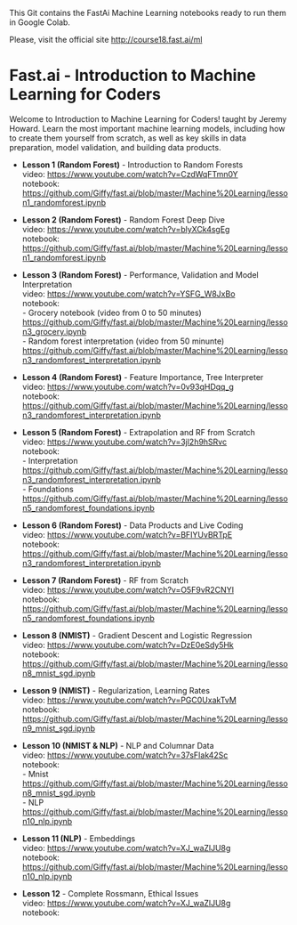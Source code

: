 This Git contains the FastAi Machine Learning notebooks ready to run them in Google Colab.

Please, visit the official site http://course18.fast.ai/ml

# Fast.ai -  Introduction to Machine Learning for Coders

Welcome to Introduction to Machine Learning for Coders! taught by Jeremy Howard.
Learn the most important machine learning models, including how to create them yourself from scratch, as well as key skills in data preparation, model validation, and building data products. 

- **Lesson 1 (Random Forest)** - Introduction to Random Forests<br>
  video:  https://www.youtube.com/watch?v=CzdWqFTmn0Y<br>
  notebook: https://github.com/Giffy/fast.ai/blob/master/Machine%20Learning/lesson1_randomforest.ipynb<br>

- **Lesson 2 (Random Forest)** - Random Forest Deep Dive<br>
  video:  https://www.youtube.com/watch?v=blyXCk4sgEg<br>
  notebook: https://github.com/Giffy/fast.ai/blob/master/Machine%20Learning/lesson1_randomforest.ipynb<br>

- **Lesson 3 (Random Forest)** - Performance, Validation and Model Interpretation<br> 
  video:  https://www.youtube.com/watch?v=YSFG_W8JxBo<br>
  notebook: <br>
       - Grocery notebook (video from 0 to 50 minutes) https://github.com/Giffy/fast.ai/blob/master/Machine%20Learning/lesson3_grocery.ipynb<br>
       - Random forest interpretation (video from 50 minunte) https://github.com/Giffy/fast.ai/blob/master/Machine%20Learning/lesson3_randomforest_interpretation.ipynb<br>

- **Lesson 4 (Random Forest)** - Feature Importance, Tree Interpreter<br>
  video:  https://www.youtube.com/watch?v=0v93qHDqq_g<br>
  notebook: https://github.com/Giffy/fast.ai/blob/master/Machine%20Learning/lesson3_randomforest_interpretation.ipynb<br>

- **Lesson 5 (Random Forest)** - Extrapolation and RF from Scratch<br>
  video:  https://www.youtube.com/watch?v=3jl2h9hSRvc<br>
  notebook: <br>
       - Interpretation https://github.com/Giffy/fast.ai/blob/master/Machine%20Learning/lesson3_randomforest_interpretation.ipynb<br>
       - Foundations  https://github.com/Giffy/fast.ai/blob/master/Machine%20Learning/lesson5_randomforest_foundations.ipynb<br>

- **Lesson 6 (Random Forest)** - Data Products and Live Coding<br>
  video:  https://www.youtube.com/watch?v=BFIYUvBRTpE<br>
  notebook: https://github.com/Giffy/fast.ai/blob/master/Machine%20Learning/lesson3_randomforest_interpretation.ipynb<br>

- **Lesson 7 (Random Forest)** - RF from Scratch<br>
  video:  https://www.youtube.com/watch?v=O5F9vR2CNYI<br>
  notebook: https://github.com/Giffy/fast.ai/blob/master/Machine%20Learning/lesson5_randomforest_foundations.ipynb<br>

- **Lesson 8 (NMIST)** - Gradient Descent and Logistic Regression<br>
  video:  https://www.youtube.com/watch?v=DzE0eSdy5Hk<br>
  notebook: https://github.com/Giffy/fast.ai/blob/master/Machine%20Learning/lesson8_mnist_sgd.ipynb<br>

- **Lesson 9 (NMIST)** - Regularization, Learning Rates<br>
  video:  https://www.youtube.com/watch?v=PGC0UxakTvM<br>
  notebook: https://github.com/Giffy/fast.ai/blob/master/Machine%20Learning/lesson9_mnist_sgd.ipynb<br>

- **Lesson 10 (NMIST & NLP)** - NLP and Columnar Data<br>
  video:  https://www.youtube.com/watch?v=37sFIak42Sc<br>
  notebook: <br>
       - Mnist https://github.com/Giffy/fast.ai/blob/master/Machine%20Learning/lesson8_mnist_sgd.ipynb<br>
       - NLP https://github.com/Giffy/fast.ai/blob/master/Machine%20Learning/lesson10_nlp.ipynb <br>

- **Lesson 11 (NLP)** - Embeddings<br>
  video:  https://www.youtube.com/watch?v=XJ_waZlJU8g<br>
  notebook: https://github.com/Giffy/fast.ai/blob/master/Machine%20Learning/lesson10_nlp.ipynb<br>

- **Lesson 12** - Complete Rossmann, Ethical Issues<br>
  video:  https://www.youtube.com/watch?v=XJ_waZlJU8g<br>
  notebook: <br>
